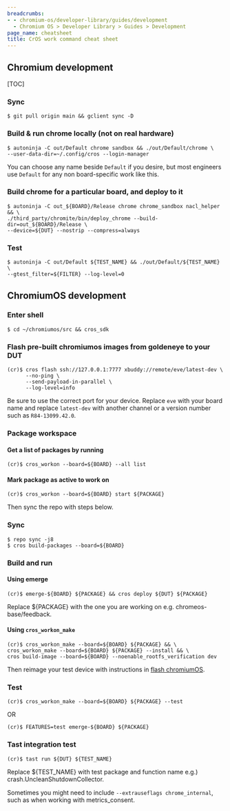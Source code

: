 ```yaml
---
breadcrumbs:
- - chromium-os/developer-library/guides/development
  - Chromium OS > Developer Library > Guides > Development
page_name: cheatsheet
title: CrOS work command cheat sheet
---
```


## Chromium development

[TOC]

### Sync

```shell
$ git pull origin main && gclient sync -D
```

### Build & run chrome locally (not on real hardware)

```shell
$ autoninja -C out/Default chrome sandbox && ./out/Default/chrome \
--user-data-dir=~/.config/cros --login-manager
```

You can choose any name beside `Default` if you desire, but most engineers use
`Default` for any non board-specific work like this.

### Build chrome for a particular board, and deploy to it

```shell
$ autoninja -C out_${BOARD}/Release chrome chrome_sandbox nacl_helper && \
./third_party/chromite/bin/deploy_chrome --build-dir=out_${BOARD}/Release \
--device=${DUT} --nostrip --compress=always
```

### Test

```shell
$ autoninja -C out/Default ${TEST_NAME} && ./out/Default/${TEST_NAME} \
--gtest_filter=${FILTER} --log-level=0
```

## ChromiumOS development

### Enter shell

```shell
$ cd ~/chromiumos/src && cros_sdk
```

### Flash pre-built chromiumos images from goldeneye to your DUT

```shell
(cr)$ cros flash ssh://127.0.0.1:7777 xbuddy://remote/eve/latest-dev \
      --no-ping \
      --send-payload-in-parallel \
      --log-level=info
```

Be sure to use the correct port for your device. Replace `eve` with your board
name and replace `latest-dev` with another channel or a version number such as
`R84-13099.42.0`.

### Package workspace

#### Get a list of packages by running

```shell
(cr)$ cros_workon --board=${BOARD} --all list
```

#### Mark package as active to work on

```shell
(cr)$ cros_workon --board=${BOARD} start ${PACKAGE}
```

Then sync the repo with steps below.

### Sync

```shell
$ repo sync -j8
$ cros build-packages --board=${BOARD}
```

### Build and run

#### Using emerge

```shell
(cr)$ emerge-${BOARD} ${PACKAGE} && cros deploy ${DUT} ${PACKAGE}
```

Replace ${PACKAGE} with the one you are working on e.g. chromeos-base/feedback.

#### Using `cros_workon_make`

```shell
(cr)$ cros_workon_make --board=${BOARD} ${PACKAGE} && \
cros_workon_make --board=${BOARD} ${PACKAGE} --install && \
cros build-image --board=${BOARD} --noenable_rootfs_verification dev
```

Then reimage your test device with instructions in
[flash chromiumOS](/chromium-os/developer-library/guides/device/flashing-chromiumos/).

### Test

```shell
(cr)$ cros_workon_make --board=${BOARD} ${PACKAGE} --test
```

OR

```shell
(cr)$ FEATURES=test emerge-${BOARD} ${PACKAGE}
```

### Tast integration test

```shell
(cr)$ tast run ${DUT} ${TEST_NAME}
```

Replace ${TEST_NAME} with test package and function name e.g.)
crash.UncleanShutdownCollector.

Sometimes you might need to include `--extrauseflags chrome_internal`, such as
when working with metrics_consent.
